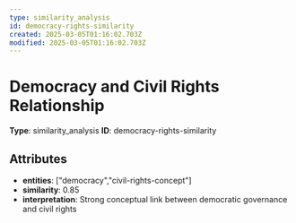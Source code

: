 ```yaml
---
type: similarity_analysis
id: democracy-rights-similarity
created: 2025-03-05T01:16:02.703Z
modified: 2025-03-05T01:16:02.703Z
---
```


# Democracy and Civil Rights Relationship

**Type**: similarity_analysis
**ID**: democracy-rights-similarity

## Attributes

- **entities**: ["democracy","civil-rights-concept"]
- **similarity**: 0.85
- **interpretation**: Strong conceptual link between democratic governance and civil rights

